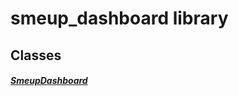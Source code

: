 


# smeup_dashboard library











## Classes

##### [SmeupDashboard](../smeup_widgets_smeup_dashboard/SmeupDashboard-class.md)



 















